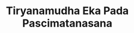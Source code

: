 ---
title: Tiryanamudha Eka Pada Pascimatanasana
parent: Pascimatanasana
grand-parent: Forward Bends
---